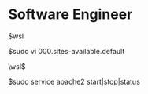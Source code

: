 # Software Engineer
$wsl

$sudo vi 000.sites-available.default

\\wsl$

$sudo service apache2 start|stop|status